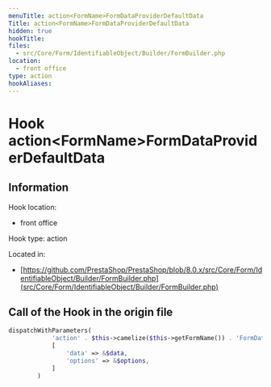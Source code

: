 ```yaml
---
menuTitle: action<FormName>FormDataProviderDefaultData
Title: action<FormName>FormDataProviderDefaultData
hidden: true
hookTitle: 
files:
  - src/Core/Form/IdentifiableObject/Builder/FormBuilder.php
location:
  - front office
type: action
hookAliases:
---
```


# Hook action&lt;FormName>FormDataProviderDefaultData

## Information

Hook location:
  - front office

Hook type: action

Located in: 
  - [https://github.com/PrestaShop/PrestaShop/blob/8.0.x/src/Core/Form/IdentifiableObject/Builder/FormBuilder.php](src/Core/Form/IdentifiableObject/Builder/FormBuilder.php)

## Call of the Hook in the origin file

```php
dispatchWithParameters(
            'action' . $this->camelize($this->getFormName()) . 'FormDataProviderDefaultData',
            [
                'data' => &$data,
                'options' => &$options,
            ]
        )
```
